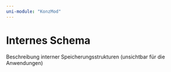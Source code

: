 ```yaml
---
uni-module: "KonzMod"
---
```


# Internes Schema

Beschreibung interner Speicherungsstrukturen (unsichtbar für die Anwendungen)
